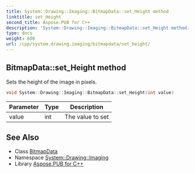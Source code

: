 ```yaml
---
title: System::Drawing::Imaging::BitmapData::set_Height method
linktitle: set_Height
second_title: Aspose.PUB for C++
description: 'System::Drawing::Imaging::BitmapData::set_Height method. Sets the height of the image in pixels in C++.'
type: docs
weight: 600
url: /cpp/system.drawing.imaging/bitmapdata/set_height/
---
```

## BitmapData::set_Height method


Sets the height of the image in pixels.

```cpp
void System::Drawing::Imaging::BitmapData::set_Height(int value)
```


| Parameter | Type | Description |
| --- | --- | --- |
| value | int | The value to set |

## See Also

* Class [BitmapData](../)
* Namespace [System::Drawing::Imaging](../../)
* Library [Aspose.PUB for C++](../../../)
